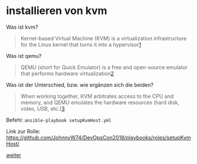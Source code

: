 installieren von kvm
=

Was ist kvm?
> Kernel-based Virtual Machine (KVM) is a virtualization infrastructure for the Linux kernel that turns it into a hypervisor[1]

Was ist qemu?
> QEMU (short for Quick Emulator) is a free and open-source emulator that performs hardware virtualization[2]

Was ist der Unterschied, bzw. wie ergänzen sich die beiden?

>When working together, KVM arbitrates access to the CPU and memory, and QEMU emulates the hardware resources (hard disk, video, USB, etc.)[3]

Befehl: ```ansible-playbook setupKvmHost.yml```

Link zur Rolle:
https://github.com/JohnnyW74/DevOpsCon2018/playbooks/roles/setupKvmHost/

[1]: https://en.wikipedia.org/wiki/Kernel-based_Virtual_Machine
[2]: https://en.wikipedia.org/wiki/QEMU
[3]: https://serverfault.com/questions/208693/difference-between-kvm-and-qemu

[weiter](https://github.com/JohnnyW74/DevOpsCon2018/blob/master/doc/05-download-node-image.md)